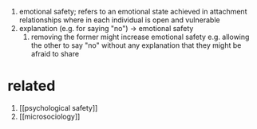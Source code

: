 1. emotional safety; refers to an emotional state achieved in attachment relationships where in each individual is open and vulnerable
2. explanation (e.g. for saying "no") → emotional safety
	1. removing the former might increase emotional safety e.g. allowing the other to say "no" without any explanation that they might be afraid to share

# related
1. [[psychological safety]]
2. [[microsociology]]